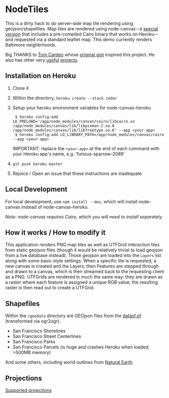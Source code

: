 NodeTiles
=============

This is a dirty hack to do server-side map tile rendering using geojson/shapefiles. Map tiles are rendered using node-canvas--a [special version](https://github.com/bensheldon/node-canvas-heroku) that includes a pre-compiled Cairo binary that works on Heroku--and requested via a standard leaflet map. This demo currently renders Baltimore neighbrhoods.

Big THANKS to [Tom Carden](https://github.com/RandomEtc) whose [original gist](https://gist.github.com/668577) inspired this project. He also has other very [useful](https://github.com/RandomEtc/nodemap) [projects](https://github.com/RandomEtc/shapefile-js).

Installation on Heroku
----------------------

1. Clone it
2. Within the directory, `heroku create --stack cedar`
3. Setup your heroku environment variables for node-canvas-heroku
   
        $ heroku config:add LD_PRELOAD='/app/node_modules/canvas/cairo/libcairo.so /app/node_modules/canvas/lib/libpixman-1.so.0 /app/node_modules/canvas/lib/libfreetype.so.6' --app <your-app>
        $ heroku config:add LD_LIBRARY_PATH=/app/node_modules/canvas/cairo --app <your-app>
   
   IMPORTANT: replace the `<your-app>` at the end of each command with your Heroku app's name, e.g. 'furious-sparrow-2089'
4. `git push heroku master`
5. Rejoice / Open an issue that these instructions are inadequate

Local Development
-----------------

For local development, use `npm install --dev`, which will install node-canvas instead of node-canvas-heroku.

*Note: node-canvas requires Cairo, which you will need to install separately.*

How it works / How to modify it
-------------------------------

This application renders PNG map tiles as well as UTFGrid interaction tiles from static geojson files (though it would be relatively trivial to load geojson from a live database instead). Those geojson are loaded into the `Layers` list along with some basic style settings. When a specific tile is requested, a new canvas is created and the Layers, then Features are stepped through and drawn to a canvas, which is then streamed back to the requesting client as a PNG. UTFGrids are rendered in much the same way: they are drawn as a raster where each feature is assigned a unique RGB value; the resulting raster is then read out to create a UTFGrid.

Shapefiles
----------

Within the `/geodata` directory are GEOjson files from the [datasf.of](https://data.sfgov.org/) (transformed via ogr2ogr).

* San Francisco Shorelines
* San Francisco Street Centerlines
* San Francisco Parks
* San Francisco Parcels (is huge and crashes Heroku when loaded; >500MB memory)

And some others, including world outlines from [Natural Earth](http://www.naturalearthdata.com/).


Projections
-----------
[Supported projections](https://github.com/temsa/node-proj4js/tree/master/lib/defs)





